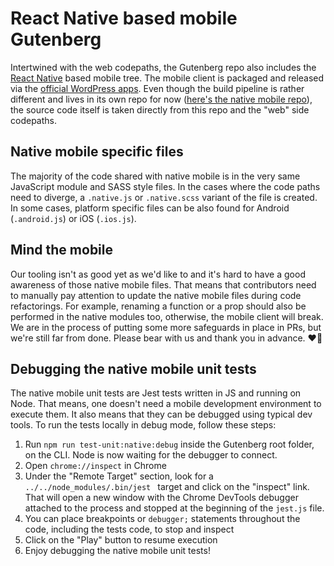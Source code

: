 # React Native based mobile Gutenberg
Intertwined with the web codepaths, the Gutenberg repo also includes the [React Native](https://facebook.github.io/react-native/) based mobile tree. The mobile client is packaged and released via the [official WordPress apps](https://wordpress.org/mobile/). Even though the build pipeline is rather different and lives in its own repo for now ([here's the native mobile repo](https://github.com/wordpress-mobile/gutenberg-mobile)), the source code itself is taken directly from this repo and the "web" side codepaths.
## Native mobile specific files
The majority of the code shared with native mobile is in the very same JavaScript module and SASS style files. In the cases where the code paths need to diverge, a `.native.js` or `.native.scss` variant of the file is created. In some cases, platform specific files can be also found for Android (`.android.js`) or iOS (`.ios.js`).
## Mind the mobile
Our tooling isn't as good yet as we'd like to and it's hard to have a good awareness of those native mobile files. That means that contributors need to manually pay attention to update the native mobile files during code refactorings. For example, renaming a function or a prop should also be performed in the native modules too, otherwise, the mobile client will break. We are in the process of putting some more safeguards in place in PRs, but we're still far from done. Please bear with us and thank you in advance. ❤️🙇‍
## Debugging the native mobile unit tests
The native mobile unit tests are Jest tests written in JS and running on Node. That means, one doesn't need a mobile development environment to execute them. It also means that they can be debugged using typical dev tools. To run the tests locally in debug mode, follow these steps:
1. Run `npm run test-unit:native:debug` inside the Gutenberg root folder, on the CLI. Node is now waiting for the debugger to connect.
2. Open `chrome://inspect` in Chrome
3. Under the "Remote Target" section, look for a `../../node_modules/.bin/jest ` target and click on the "inspect" link. That will open a new window with the Chrome DevTools debugger attached to the process and stopped at the beginning of the `jest.js` file.
4. You can place breakpoints or `debugger;` statements throughout the code, including the tests code, to stop and inspect
5. Click on the "Play" button to resume execution
6. Enjoy debugging the native mobile unit tests!
